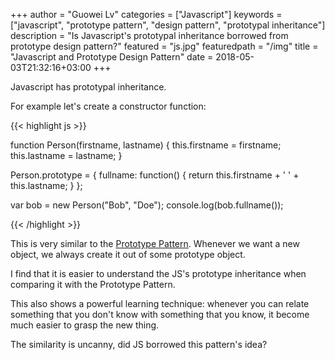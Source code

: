 +++
author = "Guowei Lv"
categories = ["Javascript"]
keywords = ["javascript", "prototype pattern", "design pattern", "prototypal inheritance"]
description = "Is Javascript's prototypal inheritance borrowed from prototype design pattern?"
featured = "js.jpg"
featuredpath = "/img"
title = "Javascript and Prototype Design Pattern"
date = 2018-05-03T21:32:16+03:00
+++

Javascript has prototypal inheritance.

For example let's create a constructor function:

{{< highlight js >}}

function Person(firstname, lastname) {
  this.firstname = firstname;
  this.lastname = lastname;
}

Person.prototype = {
  fullname: function() {
    return this.firstname + ' ' + this.lastname;
  }
};

var bob = new Person("Bob", "Doe");
console.log(bob.fullname());

{{< /highlight >}}


This is very similar to the [Prototype Pattern](https://en.wikipedia.org/wiki/Prototype_pattern). Whenever we want a new object, we always create it out of some prototype object.

I find that it is easier to understand the JS's prototype inheritance when comparing it with the Prototype Pattern.

This also shows a powerful learning technique: whenever you can relate something that you don't know with something that you know, it become much easier to grasp the new thing.

The similarity is uncanny, did JS borrowed this pattern's idea?
